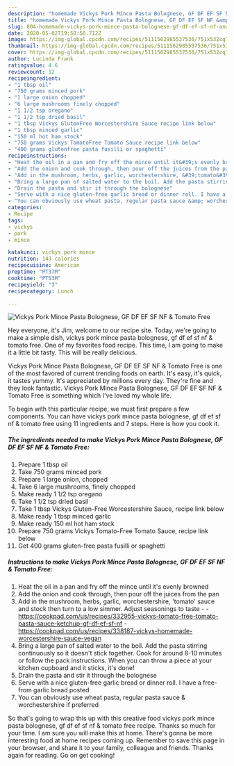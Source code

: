```yaml
---
description: "homemade Vickys Pork Mince Pasta Bolognese, GF DF EF SF NF &amp;amp; Tomato Free recipes | how to cook Vickys Pork Mince Pasta Bolognese, GF DF EF SF NF &amp;amp; Tomato Free"
title: "homemade Vickys Pork Mince Pasta Bolognese, GF DF EF SF NF &amp;amp; Tomato Free recipes | how to cook Vickys Pork Mince Pasta Bolognese, GF DF EF SF NF &amp;amp; Tomato Free"
slug: 804-homemade-vickys-pork-mince-pasta-bolognese-gf-df-ef-sf-nf-and-amp-tomato-free-recipes-how-to-cook-vickys-pork-mince-pasta-bolognese-gf-df-ef-sf-nf-and-amp-tomato-free
date: 2020-05-02T19:58:58.712Z
image: https://img-global.cpcdn.com/recipes/5111562985537536/751x532cq70/vickys-pork-mince-pasta-bolognese-gf-df-ef-sf-nf-tomato-free-recipe-main-photo.jpg
thumbnail: https://img-global.cpcdn.com/recipes/5111562985537536/751x532cq70/vickys-pork-mince-pasta-bolognese-gf-df-ef-sf-nf-tomato-free-recipe-main-photo.jpg
cover: https://img-global.cpcdn.com/recipes/5111562985537536/751x532cq70/vickys-pork-mince-pasta-bolognese-gf-df-ef-sf-nf-tomato-free-recipe-main-photo.jpg
author: Lucinda Frank
ratingvalue: 4.6
reviewcount: 12
recipeingredient:
- "1 tbsp oil"
- "750 grams minced pork"
- "1 large onion chopped"
- "6 large mushrooms finely chopped"
- "1 1/2 tsp oregano"
- "1 1/2 tsp dried basil"
- "1 tbsp Vickys GlutenFree Worcestershire Sauce recipe link below"
- "1 tbsp minced garlic"
- "150 ml hot ham stock"
- "750 grams Vickys TomatoFree Tomato Sauce recipe link below"
- "400 grams glutenfree pasta fusilli or spaghetti"
recipeinstructions:
- "Heat the oil in a pan and fry off the mince until it&#39;s evenly browned"
- "Add the onion and cook through, then pour off the juices from the pan"
- "Add in the mushroom, herbs, garlic, worchestershire, &#39;tomato&#39; sauce and stock then turn to a low simmer. Adjust seasonings to taste  https://cookpad.com/us/recipes/332955-vickys-tomato-free-tomato-pasta-sauce-ketchup-gf-df-ef-sf-nf https://cookpad.com/us/recipes/338187-vickys-homemade-worcestershire-sauce-vegan"
- "Bring a large pan of salted water to the boil. Add the pasta stirring continuously so it doesn&#39;t stick together. Cook for around 8-10 minutes or follow the pack instructions. When you can throw a piece at your kitchen cupboard and it sticks, it&#39;s done!"
- "Drain the pasta and stir it through the bolognese"
- "Serve with a nice gluten-free garlic bread or dinner roll. I have a free-from garlic bread posted"
- "You can obviously use wheat pasta, regular pasta sauce &amp; worchestershire if preferred"
categories:
- Recipe
tags:
- vickys
- pork
- mince

katakunci: vickys pork mince 
nutrition: 143 calories
recipecuisine: American
preptime: "PT37M"
cooktime: "PT53M"
recipeyield: "3"
recipecategory: Lunch

---
```



![Vickys Pork Mince Pasta Bolognese, GF DF EF SF NF &amp; Tomato Free](https://img-global.cpcdn.com/recipes/5111562985537536/751x532cq70/vickys-pork-mince-pasta-bolognese-gf-df-ef-sf-nf-tomato-free-recipe-main-photo.jpg)

Hey everyone, it's Jim, welcome to our recipe site. Today, we're going to make a simple dish, vickys pork mince pasta bolognese, gf df ef sf nf &amp; tomato free. One of my favorites food recipe. This time, I am going to make it a little bit tasty. This will be really delicious.



Vickys Pork Mince Pasta Bolognese, GF DF EF SF NF &amp; Tomato Free is one of the most favored of current trending foods on earth. It's easy, it's quick, it tastes yummy. It's appreciated by millions every day. They're fine and they look fantastic. Vickys Pork Mince Pasta Bolognese, GF DF EF SF NF &amp; Tomato Free is something which I've loved my whole life.


To begin with this particular recipe, we must first prepare a few components. You can have vickys pork mince pasta bolognese, gf df ef sf nf &amp; tomato free using 11 ingredients and 7 steps. Here is how you cook it.

<!--inarticleads1-->

##### The ingredients needed to make Vickys Pork Mince Pasta Bolognese, GF DF EF SF NF &amp; Tomato Free:

1. Prepare 1 tbsp oil
1. Take 750 grams minced pork
1. Prepare 1 large onion, chopped
1. Take 6 large mushrooms, finely chopped
1. Make ready 1 1/2 tsp oregano
1. Take 1 1/2 tsp dried basil
1. Take 1 tbsp Vickys Gluten-Free Worcestershire Sauce, recipe link below
1. Make ready 1 tbsp minced garlic
1. Make ready 150 ml hot ham stock
1. Prepare 750 grams Vickys Tomato-Free Tomato Sauce, recipe link below
1. Get 400 grams gluten-free pasta fusilli or spaghetti




<!--inarticleads2-->

##### Instructions to make Vickys Pork Mince Pasta Bolognese, GF DF EF SF NF &amp; Tomato Free:

1. Heat the oil in a pan and fry off the mince until it&#39;s evenly browned
1. Add the onion and cook through, then pour off the juices from the pan
1. Add in the mushroom, herbs, garlic, worchestershire, &#39;tomato&#39; sauce and stock then turn to a low simmer. Adjust seasonings to taste -  - https://cookpad.com/us/recipes/332955-vickys-tomato-free-tomato-pasta-sauce-ketchup-gf-df-ef-sf-nf - https://cookpad.com/us/recipes/338187-vickys-homemade-worcestershire-sauce-vegan
1. Bring a large pan of salted water to the boil. Add the pasta stirring continuously so it doesn&#39;t stick together. Cook for around 8-10 minutes or follow the pack instructions. When you can throw a piece at your kitchen cupboard and it sticks, it&#39;s done!
1. Drain the pasta and stir it through the bolognese
1. Serve with a nice gluten-free garlic bread or dinner roll. I have a free-from garlic bread posted
1. You can obviously use wheat pasta, regular pasta sauce &amp; worchestershire if preferred




So that's going to wrap this up with this creative food vickys pork mince pasta bolognese, gf df ef sf nf &amp; tomato free recipe. Thanks so much for your time. I am sure you will make this at home. There's gonna be more interesting food at home recipes coming up. Remember to save this page in your browser, and share it to your family, colleague and friends. Thanks again for reading. Go on get cooking!
